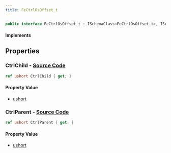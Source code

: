 ```yaml
---
title: FeCtrlOsOffset_t
---
```


```csharp
public interface FeCtrlOsOffset_t : ISchemaClass<FeCtrlOsOffset_t>, ISchemaField, ISchemaClass, INativeHandle
```

#### Implements

## Properties

### **CtrlChild** - [Source Code](https://github.com/swiftly-solution/swiftlys2/blob/main/managed/src/SwiftlyS2.Generated/Schemas/Interfaces/FeCtrlOsOffset_t.cs#L18)

```csharp
ref ushort CtrlChild { get; }
```

#### Property Value

- [ushort](https://learn.microsoft.com/dotnet/api/system.uint16)

### **CtrlParent** - [Source Code](https://github.com/swiftly-solution/swiftlys2/blob/main/managed/src/SwiftlyS2.Generated/Schemas/Interfaces/FeCtrlOsOffset_t.cs#L16)

```csharp
ref ushort CtrlParent { get; }
```

#### Property Value

- [ushort](https://learn.microsoft.com/dotnet/api/system.uint16)

